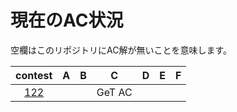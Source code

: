 # 現在のAC状況
空欄はこのリポジトリにAC解が無いことを意味します。

| contest |  A  |  B  |  C  |  D  |  E  |  F  |
| :-----: | :-: | :-: | :-: | :-: | :-: | :-: |
| [122](./122) |  |  | GeT AC |  |  | |